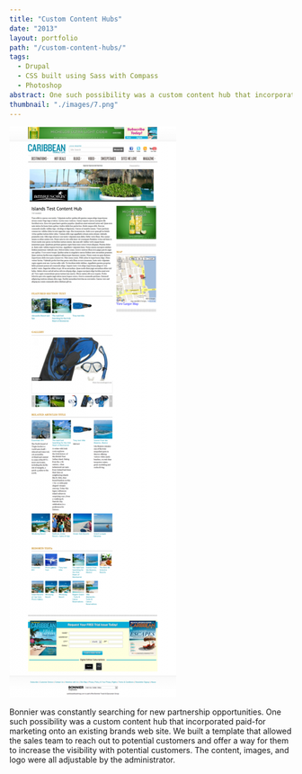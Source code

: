 ```yaml
---
title: "Custom Content Hubs"
date: "2013"
layout: portfolio
path: "/custom-content-hubs/"
tags:
  - Drupal
  - CSS built using Sass with Compass
  - Photoshop
abstract: One such possibility was a custom content hub that incorporated paid-for marketing onto an existing brands web site.
thumbnail: "./images/7.png"
---
```

![](./images/7.png)

Bonnier was constantly searching for new partnership opportunities. One such possibility was a custom content hub that incorporated paid-for marketing onto an existing brands web site. We built a template that allowed the sales team to reach out to potential customers and offer a way for them to increase the visibility with potential customers. The content, images, and logo were all adjustable by the administrator.